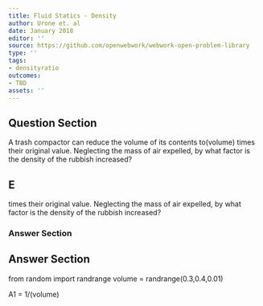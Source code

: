 ```yaml
---
title: Fluid Statics - Density
author: Urone et. al
date: January 2018
editor: ''
source: https://github.com/openwebwork/webwork-open-problem-library
type: ''
tags:
- densityratio
outcomes:
- TBD
assets: ''
---
```


## Question Section 

A trash compactor can reduce the volume of its contents to(volume) times their original value. Neglecting the mass of air expelled, by what factor is the density of the rubbish increased?

## E
times their original value. Neglecting the mass of air expelled, by what factor is the density of the rubbish increased?
### Answer Section


## Answer Section

from random import randrange
volume = randrange(0.3,0.4,0.01)

A1 = 1/(volume)